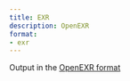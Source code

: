 ```yaml
---
title: EXR
description: OpenEXR
format:
- exr
---
```

Output in the [OpenEXR format](https://en.wikipedia.org/wiki/OpenEXR)
